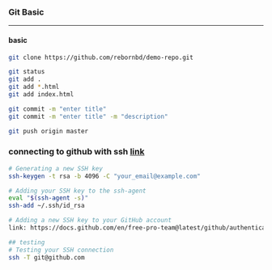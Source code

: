 ### Git Basic
-------------

#### basic
```bash
git clone https://github.com/rebornbd/demo-repo.git

git status
git add .
git add *.html
git add index.html

git commit -m "enter title"
git commit -m "enter title" -m "description"

git push origin master
```

### connecting to github with ssh [link](https://docs.github.com/en/free-pro-team@latest/github/authenticating-to-github/connecting-to-github-with-ssh)
```bash
# Generating a new SSH key
ssh-keygen -t rsa -b 4096 -C "your_email@example.com"

# Adding your SSH key to the ssh-agent
eval "$(ssh-agent -s)"
ssh-add ~/.ssh/id_rsa

# Adding a new SSH key to your GitHub account
link: https://docs.github.com/en/free-pro-team@latest/github/authenticating-to-github/adding-a-new-ssh-key-to-your-github-account

## testing
# Testing your SSH connection
ssh -T git@github.com
```
